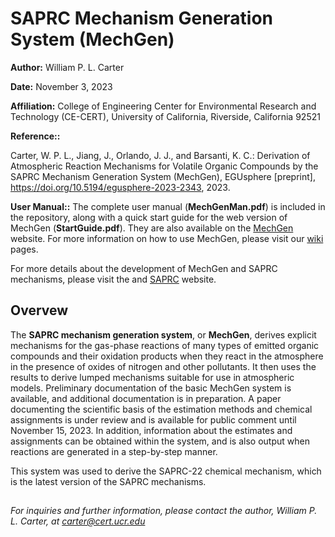 # SAPRC Mechanism Generation System (MechGen)

**Author:** William P. L. Carter

**Date:** November 3, 2023

**Affiliation:** College of Engineering Center for Environmental Research and Technology (CE-CERT), University of California, Riverside, California 92521

**Reference::**

Carter, W. P. L., Jiang, J., Orlando, J. J., and Barsanti, K. C.: Derivation of Atmospheric Reaction Mechanisms for Volatile Organic Compounds by the SAPRC Mechanism Generation System (MechGen), EGUsphere [preprint], https://doi.org/10.5194/egusphere-2023-2343, 2023.

**User Manual::** The complete user manual (**MechGenMan.pdf**) is included in the repository, along with a quick start guide for the web version of MechGen (**StartGuide.pdf**). They are also available on the [MechGen](http://mechgen.cert.ucr.edu/) website. For more information on how to use MechGen, please visit our [wiki](https://github.com/SAPRC/MechGen/wiki) pages.

For more details about the development of MechGen and SAPRC mechanisms, please visit the and [SAPRC](https://intra.engr.ucr.edu/~carter/SAPRC/) website.


## Overvew

The **SAPRC mechanism generation system**, or **MechGen**, derives explicit mechanisms for the gas-phase reactions of many types of emitted organic compounds and their oxidation products when they react in the atmosphere in the presence of oxides of nitrogen and other pollutants. It then uses the results to derive lumped mechanisms suitable for use in atmospheric models. Preliminary documentation of the basic MechGen system is available, and additional documentation is in preparation. A paper documenting the scientific basis of the estimation methods and chemical assignments is under review and is available for public comment until November 15, 2023. In addition, information about the estimates and assignments can be obtained within the system, and is also output when reactions are generated in a step-by-step manner.

This system was used to derive the SAPRC-22 chemical mechanism, which is the latest version of the SAPRC mechanisms.

##

*For inquiries and further information, please contact the author, William P. L. Carter, at carter@cert.ucr.edu*


